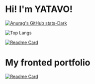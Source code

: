 <html lang="en">
<head>
    <meta charset="UTF-8">
    <meta name="viewport" content="width=device-width, initial-scale=1.0">
    <link rel="stylesheet" href="styles.css">
</head>
<body>
<h1>Hi! I'm YATAVO!</h1>

[![Anurag's GitHub stats-Dark](https://github-readme-stats.vercel.app/api?username=YATAVO&show_icons=true&theme=dark)](https://github.com/anuraghazra/github-readme-stats)

![Top Langs](https://github-readme-stats.vercel.app/api/top-langs/?username=YATAVO&layout=compact&theme=dark)

[![Readme Card](https://github-readme-stats.vercel.app/api/pin/?username=YATAVO&repo=Glowing-cards-in-html-css&theme=dark)](https://github.com/YATAVO/Glowing-cards-in-html-css)




<h1>My fronted portfolio</h1>

[![Readme Card](https://github-readme-stats.vercel.app/api/pin/?username=YATAVO&repo=Glowing-cards-in-html-css&theme=dark)](https://github.com/YATAVO/For_Portfolio_1)




</body>
</html>
